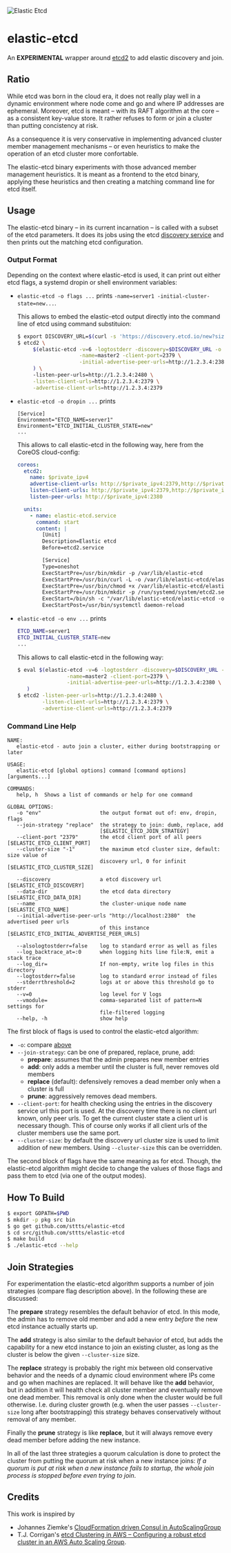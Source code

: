 ![Elastic Etcd](elastic-etcd.png)

# elastic-etcd

An **EXPERIMENTAL** wrapper around [etcd2](https://github.com/coreos/etcd) to add elastic discovery and join.

## Ratio

While etcd was born in the cloud era, it does not really play well in a dynamic environment where node come and go and where IP addresses are ephemeral. Moreover, etcd is meant – with its RAFT algorithm at the core – as a consistent key-value store. It rather refuses to form or join a cluster than putting concistency at risk.

As a consequence it is very conservative in implementing advanced cluster member management mechanisms – or even heuristics to make the operation of an etcd cluster more confortable.

The elastic-etcd binary experiments with those advanced member management heuristics. It is meant as a frontend to the etcd binary, applying these heuristics and then creating a matching command line for etcd itself.

## Usage

The elastic-etcd binary – in its current incarnation – is called with a subset of the etcd parameters. It does its jobs using the etcd [discovery service](https://coreos.com/os/docs/latest/cluster-discovery.html) and then prints out the matching etcd configuration.

### Output Format

Depending on the context where elastic-etcd is used, it can print out either etcd flags, a systemd dropin or shell environment variables:

- `elastic-etcd -o flags ...` prints `-name=server1 -initial-cluster-state=new...`.

  This allows to embed the elastic-etcd output directly into the command line of etcd using command substituion:
  
  ```bash
  $ export DISCOVERY_URL=$(curl -s 'https://discovery.etcd.io/new?size=3')
  $ etcd2 \
       $(elastic-etcd -v=6 -logtostderr -discovery=$DISCOVERY_URL -o flags \
                      -name=master2 -client-port=2379 \
                      -initial-advertise-peer-urls=http://1.2.3.4:2380 \
       ) \     
       -listen-peer-urls=http://1.2.3.4:2480 \
       -listen-client-urls=http://1.2.3.4:2379 \
       -advertise-client-urls=http://1.2.3.4:2379
   ```

- `elastic-etcd -o dropin ...` prints
   ```
   [Service]
   Environment="ETCD_NAME=server1"
   Environment="ETCD_INITIAL_CLUSTER_STATE=new"
   ...
   ```
   
   This allows to call elastic-etcd in the following way, here from the CoreOS cloud-config:
   
    ```yaml
    coreos:
      etcd2:
        name: $private_ipv4
        advertise-client-urls: http://$private_ipv4:2379,http://$private_ipv4:4001
        listen-client-urls: http://$private_ipv4:2379,http://$private_ipv4:4001,http://127.0.0.1:2379,http://127.0.0.1:4001
        listen-peer-urls: http://$private_ipv4:2380
    
      units:
        - name: elastic-etcd.service
          command: start
          content: |
            [Unit]
            Description=Elastic etcd
            Before=etcd2.service
    
            [Service]
            Type=oneshot
            ExecStartPre=/usr/bin/mkdir -p /var/lib/elastic-etcd
            ExecStartPre=/usr/bin/curl -L -o /var/lib/elastic-etcd/elastic-etcd https://github.com/sttts/elastic-etcd/releases/download/v0.0.7/elastic-etcd
            ExecStartPre=/usr/bin/chmod +x /var/lib/elastic-etcd/elastic-etcd
            ExecStartPre=/usr/bin/mkdir -p /run/systemd/system/etcd2.service.d
            ExecStart=/bin/sh -c "/var/lib/elastic-etcd/elastic-etcd -o dropin -data-dir=/var/lib/etcd2 -initial-advertise-peer-urls=http://$private_ipv4:2380 -name=$private_ipv4 -discovery={{.DiscoveryURL}} -v=6 -logtostderr > /run/systemd/system/etcd2.service.d/99-elastic-etcd.conf"
            ExecStartPost=/usr/bin/systemctl daemon-reload
    ```

- `elastic-etcd -o env ...` prints
   ```bash
   ETCD_NAME=server1
   ETCD_INITIAL_CLUSTER_STATE=new
   ...
   ```
   
   This allows to call elastic-etcd in the following way:
   ```bash
   $ eval $(elastic-etcd -v=6 -logtostderr -discovery=$DISCOVERY_URL -o flags \
                   -name=master2 -client-port=2379 \
                   -initial-advertise-peer-urls=http://1.2.3.4:2380 \
      )
   $ etcd2 -listen-peer-urls=http://1.2.3.4:2480 \
           -listen-client-urls=http://1.2.3.4:2379 \
           -advertise-client-urls=http://1.2.3.4:2379
   ```

### Command Line Help

```
NAME:
   elastic-etcd - auto join a cluster, either during bootstrapping or later

USAGE:
   elastic-etcd [global options] command [command options] [arguments...]

COMMANDS:
   help, h  Shows a list of commands or help for one command

GLOBAL OPTIONS:
   -o "env"                   the output format out of: env, dropin, flags
   --join-strategy "replace"  the strategy to join: dumb, replace, add
                              [$ELASTIC_ETCD_JOIN_STRATEGY]
   --client-port "2379"       the etcd client port of all peers [$ELASTIC_ETCD_CLIENT_PORT]
   --cluster-size "-1"        the maximum etcd cluster size, default: size value of
                              discovery url, 0 for infinit [$ELASTIC_ETCD_CLUSTER_SIZE]

   --discovery                a etcd discovery url [$ELASTIC_ETCD_DISCOVERY]
   --data-dir                 the etcd data directory [$ELASTIC_ETCD_DATA_DIR]
   --name                     the cluster-unique node name [$ELASTIC_ETCD_NAME]
   --initial-advertise-peer-urls "http://localhost:2380"  the advertised peer urls
                              of this instance [$ELASTIC_ETCD_INITIAL_ADVERTISE_PEER_URLS]

   --alsologtostderr=false    log to standard error as well as files
   --log_backtrace_at=:0      when logging hits line file:N, emit a stack trace
   --log_dir=                 If non-empty, write log files in this directory
   --logtostderr=false        log to standard error instead of files
   --stderrthreshold=2        logs at or above this threshold go to stderr
   --v=0                      log level for V logs
   --vmodule=                 comma-separated list of pattern=N settings for
                              file-filtered logging
   --help, -h                 show help
```

The first block of flags is used to control the elastic-etcd algorithm:
- `-o`: compare [above](#output-format)
- `--join-strategy`: can be one of prepared, replace, prune, add:
  - **prepare**: assumes that the admin prepares new member entries
  - **add**: only adds a member until the cluster is full, never removes old members
  - **replace** (default): defensively removes a dead member only when a cluster is full
  - **prune**: aggressively removes dead members.
- `--client-port`: for health checking using the entries in the discovery service url this port is used. At the discovery time there is no client url known, only peer urls. To get the current cluster state a client url is necessary though. This of course only works if all client urls of the cluster members use the same port.
- `--cluster-size`: by default the discovery url cluster size is used to limit addition of new members. Using `--cluster-size` this can be overridden.

The second block of flags have the same meaning as for etcd. Though, the elastic-etcd algorithm might decide to change the values of those flags and pass them to etcd (via one of the output modes).

## How To Build

```bash
$ export GOPATH=$PWD
$ mkdir -p pkg src bin
$ go get github.com/sttts/elastic-etcd
$ cd src/github.com/sttts/elastic-etcd
$ make build
$ ./elastic-etcd --help
```

## Join Strategies

For experimentation the elastic-etcd algorithm supports a number of join strategies (compare flag description above). In the following these are discussed:

The **prepare** strategy resembles the default behavior of etcd. In this mode, the admin has to remove old member and add a new entry *before* the new etcd instance actually starts up.

The **add** strategy is also similar to the default behavior of etcd, but adds the capability for a new etcd instance to join an existing cluster, as long as the cluster is below the given `--cluster-size` size.

The **replace** strategy is probably the right mix between old conservative behavior and the needs of a dynamic cloud environment where IPs come and go when machines are replaced. It will behave like the **add** behavior, but in addition it will health check all cluster member and eventually remove one dead member. This removal is only done when the cluster would be full otherwise. I.e. during cluster growth (e.g. when the user passes `--cluster-size` long after bootstrapping) this strategy behaves conservatively without removal of any member.

Finally the **prune** strategy is like **replace**, but it will always remove every dead member before adding the new instance.

In all of the last three strategies a quorum calculation is done to protect the cluster from putting the quorum at risk when a new instance joins: *If a quorum is put at risk when a new instance fails to startup, the whole join process is stopped before even trying to join*.

## Credits

This work is inspired by

- Johannes Ziemke's [CloudFormation driven Consul in AutoScalingGroup](https://5pi.de/2015/04/27/cloudformation-driven-consul-in-autoscalinggroup/)
- T.J. Corrigan's [etcd Clustering in AWS –
Configuring a robust etcd cluster in an AWS Auto Scaling Group](http://engineering.monsanto.com/2015/06/12/etcd-clustering/).

